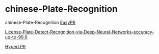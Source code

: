 # chinese-Plate-Recognition
chinese-Plate-Recognition
[EasyPR](https://github.com/liuruoze/EasyPR)

[License-Plate-Detect-Recognition-via-Deep-Neural-Networks-accuracy-up-to-99.9](https://github.com/zhubenfu/License-Plate-Detect-Recognition-via-Deep-Neural-Networks-accuracy-up-to-99.9)

[HyperLPR](https://github.com/zeusees/HyperLPR)
